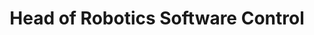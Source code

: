 ---
title: Head of Robotics Software Control
institute: Aksantara ITB
institute-url: https://aksantara.kemahasiswaan.itb.ac.id/
duration: 2019 - 2020
excerpt: Directed a department of 14 people to develop software tools and libraries for autonomous quadcopters and fixed-wing aircraft. Produced 2 papers in AI/Emerging Tech theme for the 2020th International Seminar on Aerospace Science and Technology (ISAST).
order: 1
---